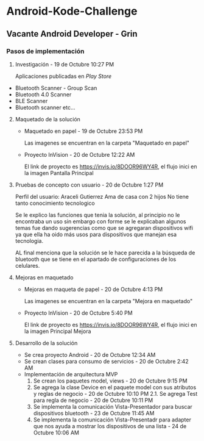 # Android-Kode-Challenge
## Vacante Android Developer - Grin

### Pasos de implementación

1) Investigación - 19 de Octubre 10:27 PM

    Aplicaciones publicadas en _Play Store_
*   Bluetooth Scanner - Group Scan
*   Bluetooth 4.0 Scanner
*   BLE Scanner
*   Bluetooth scanner
etc...

2) Maquetado de la solución
    - Maquetado en papel - 19 de Octubre 23:53 PM 
    
        Las imagenes se encuentran en la carpeta "Maquetado en papel"
    - Proyecto InVision - 20 de Octubre 12:22 AM 
    
        El link de proyecto es https://invis.io/8DOOR96WY4R, el flujo inici en la imagen Pantalla Principal

3) Pruebas de concepto con usuario - 20 de Octubre 1:27 PM

    Perfil del usuario:
    Araceli Gutierrez
    Ama de casa con 2 hijos
    No tiene tanto conocimiento tecnologico

    Se le explico las funciones que tenia la solución, al principio no le encontraba un uso sin embargo con forme se le explicaban algunos temas fue dando sugerencias como que se agregaran dispositivos wifi ya que ella ha oido más usos para dispositivos que manejan esa tecnologia.

    AL final menciona que la solución se le hace parecida a la búsqueda de bluetooth que se tiene en el apartado de configuraciones de los celulares.

4) Mejoras en maquetado
    - Mejoras en maqueta de papel - 20 de Octubre 4:13 PM

        Las imagenes se encuentran en la carpeta "Mejora en maquetado"
    - Proyecto InVision - 20 de Octubre 5:40 PM

        El link de proyecto es https://invis.io/8DOOR96WY4R, el flujo inici en la imagen Principal Mejora

5) Desarrollo de la solución
    - Se crea proyecto Android - 20 de Octubre 12:34 AM
    - Se crean clases para consumo de servicios - 20 de Octubre 2:42 AM
    - Implementación de arquitectura MVP
        1. Se crean los paquetes model, views - 20 de Octubre 9:15 PM
        2. Se agrega la clase Device en el paquete model con sus atributos y reglas de negocio - 20 de Octubre 10:10 PM
        2.1. Se agrega Test para regla de negocio - 20 de Octubre 10:11 PM
        3. Se implementa la comunicación Vista-Presentador para buscar dispositivos bluetooth - 23 de Octubre 11:45 AM
        4. Se implementa la comunicación Vista-Presentadr para adapter que nos ayuda a mostrar los dispositivos de una lista - 24 de Octubre 10:06 AM
